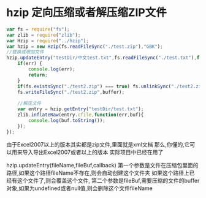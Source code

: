 hzip 定向压缩或者解压缩ZIP文件
====

```javascript
var fs = require("fs");
var zlib = require("zlib");
var Hzip = require("../hzip");
var hzip = new Hzip(fs.readFileSync("./test.zip"),"GBK");
//替换或增加文件
hzip.updateEntry("testDir/中文test.txt",fs.readFileSync("./test.txt"),function(err,buffer){
	if(err) {
		console.log(err);
		return;
	}
	if(fs.existsSync("./test2.zip") === true) fs.unlinkSync("./test2.zip");
	fs.writeFileSync("./test2.zip",buffer);
	
	//解压文件
	var entry = hzip.getEntry("testDir/test.txt");
	zlib.inflateRaw(entry.cfile,function(err,buf){
		console.log(buf.toString());
	});
});
```
由于Excel2007以上的版本其实都是zip文件,里面就是xml文档
那么,你懂的,它可以用来导入导出Excel2007或者以上的版本
实际项目中已经在用了


hzip.updateEntry(fileName,fileBuf,callback)
第一个参数是文件在压缩包里面的路径,如果这个路径fileName不存在,则会自动创建这个文件夹
如果这个路径上已经有这个文件了,则会覆盖这个文件,
第二个参数是fileBuf,需要压缩的文件的buffer对象,如果为undefined或者null值,则会删除这个文件fileName
